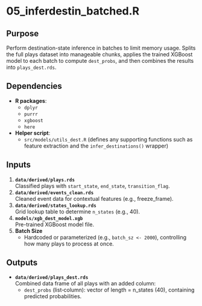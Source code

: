 # 05_inferdestin_batched.R

## Purpose
Perform destination-state inference in batches to limit memory usage. Splits the full plays dataset into manageable chunks, applies the trained XGBoost model to each batch to compute `dest_probs`, and then combines the results into `plays_dest.rds`.

## Dependencies
- **R packages**:
  - `dplyr`
  - `purrr`
  - `xgboost`
  - `here`
- **Helper script**:
  - `src/models/utils_dest.R` (defines any supporting functions such as feature extraction and the `infer_destinations()` wrapper)

## Inputs
1. **`data/derived/plays.rds`**  
   Classified plays with `start_state`, `end_state`, `transition_flag`.
2. **`data/derived/events_clean.rds`**  
   Cleaned event data for contextual features (e.g., freeze_frame).
3. **`data/derived/states_lookup.rds`**  
   Grid lookup table to determine `n_states` (e.g., 40).
4. **`models/xgb_dest_model.xgb`**  
   Pre-trained XGBoost model file.
5. **Batch Size**  
   - Hardcoded or parameterized (e.g., `batch_sz <- 2000`), controlling how many plays to process at once.

## Outputs
- **`data/derived/plays_dest.rds`**  
  Combined data frame of all plays with an added column:
  - `dest_probs` (list‐column): vector of length = n_states (40), containing predicted probabilities.
